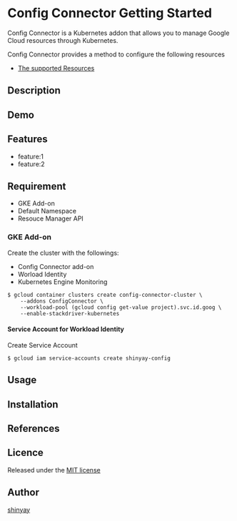 # Config Connector Getting Started

Config Connector is a Kubernetes addon that allows you to manage Google Cloud resources through Kubernetes.

Config Connector provides a method to configure the following resources
- [The supported Resources](https://cloud.google.com/config-connector/docs/reference/overview)

## Description

## Demo

## Features

- feature:1
- feature:2

## Requirement
- GKE Add-on
- Default Namespace
- Resouce Manager API

### GKE Add-on
Create the cluster with the followings:

- Config Connector add-on
- Worload Identity
- Kubernetes Engine Monitoring

```shell
$ gcloud container clusters create config-connector-cluster \
    --addons ConfigConnector \
    --workload-pool (gcloud config get-value project).svc.id.goog \
    --enable-stackdriver-kubernetes
```

#### Service Account for Workload Identity

Create Service Account
```shell
$ gcloud iam service-accounts create shinyay-config
```

## Usage

## Installation

## References

## Licence

Released under the [MIT license](https://gist.githubusercontent.com/shinyay/56e54ee4c0e22db8211e05e70a63247e/raw/34c6fdd50d54aa8e23560c296424aeb61599aa71/LICENSE)

## Author

[shinyay](https://github.com/shinyay)

